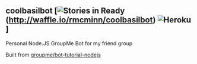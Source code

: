 coolbasilbot [![Stories in Ready](https://badge.waffle.io/rmcminn/coolbasilbot.svg?label=ready&title=Ready)(http://waffle.io/rmcminn/coolbasilbot) ![Heroku](http://heroku-badge.herokuapp.com/?app=coolbasilbot&root=index.js)]
------------

Personal Node.JS GroupMe Bot for my friend group

Built from [groupme/bot-tutorial-nodejs](https://github.com/groupme/bot-tutorial-nodejs)